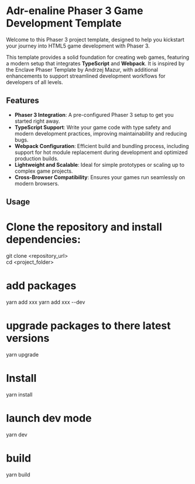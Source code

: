 # Adr-enaline Phaser 3 Game Development Template  

Welcome to this Phaser 3 project template, designed to help you kickstart your journey into HTML5 game development with Phaser 3.  

This template provides a solid foundation for creating web games, featuring a modern setup that integrates **TypeScript** and **Webpack**. It is inspired by the Enclave Phaser Template by Andrzej Mazur, with additional enhancements to support streamlined development workflows for developers of all levels.  

## Features  
- **Phaser 3 Integration**: A pre-configured Phaser 3 setup to get you started right away.  
- **TypeScript Support**: Write your game code with type safety and modern development practices, improving maintainability and reducing bugs.  
- **Webpack Configuration**: Efficient build and bundling process, including support for hot module replacement during development and optimized production builds.  
- **Lightweight and Scalable**: Ideal for simple prototypes or scaling up to complex game projects.  
- **Cross-Browser Compatibility**: Ensures your games run seamlessly on modern browsers.  

## Usage  

# Clone the repository and install dependencies:     
   git clone <repository_url>  
   cd <project_folder>  

# add packages
yarn add xxx 
yarn add xxx --dev

# upgrade packages to there latest versions
yarn upgrade

# Install
yarn install

# launch dev mode
yarn dev

# build
yarn build